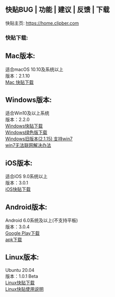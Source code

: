 ## 快贴BUG | 功能 | 建议 | 反馈 | 下载

快贴主页:
https://home.clipber.com

### 快贴下载: 

## Mac版本:
适合macOS 10.10及系统以上<br>
版本：2.1.10<br>
[Mac 快贴下载](https://clipber.com/getmac?from=github.com)

## Windows版本:
适合Win10及以上系统<br>
版本：2.2.0<br>
[Windows快贴下载](https://clipber.com/getwin?from=github.com) <br>
[Windows绿色版下载](https://clipber.com/getzip?from=github.com) <br>
[Windows旧版本(2.1.15) 支持win7](https://dl.clipber.com/windows/copies_2_1_15.zip) <br>
[win7无法联网解决办法](https://blog.clipber.com/posts/win7/)



## iOS版本:
适合iOS 9.0系统以上<br>
版本：3.0.1<br>
[iOS快贴下载](https://clipber.com/getios) <br>

## Android版本:
Android 6.0系统及以上(不支持平板)<br>
版本：3.0.4<br>
[Google Play下载](https://clipber.com/getplay) <br>
[apk下载](https://clipber.com/getapk?from=github.com)

## Linux版本:
Ubuntu 20.04<br>
版本：1.0.1 Beta<br>
[Linux快贴下载](https://blog.clipber.com/posts/ubuntu-2004-guide/) <br>
[Linux快贴使用说明](https://blog.clipber.com/posts/linux-about/)

